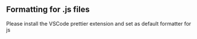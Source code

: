 ## Formatting for .js files
Please install the VSCode prettier extension and set as default formatter for js 